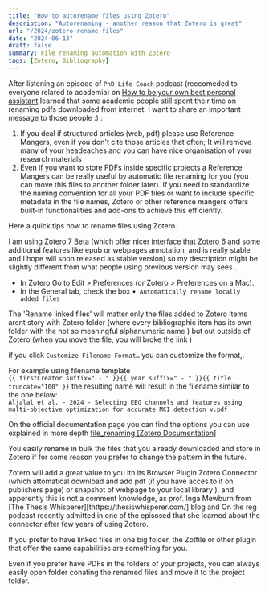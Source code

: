 ```yaml
---
title: "How to autorename files using Zotero"
description: "Autorenaming - another reason that Zotero is great"
url: "/2024/zotero-rename-files"
date: "2024-06-13"
draft: false
summary: File renaming automation with Zotero
tags: [Zotero, Bibliography]
---
```


After listening an episode of `PhD Life Coach` podcast (reccomeded to everyone relared to academia) on [How to be your own best personal assistant](https://thephdlifecoach.buzzsprout.com/1992545/15220518-2-39-how-to-be-your-own-best-personal-assistant) Iearned that some academic people still spent their time on renaming pdfs downloaded from internet. I want to share an important message to those people :) :  

1. If you deal if structured articles (web, pdf) please use Reference Mangers, even if you don't cite those articles that often; It will remove many of your headeaches and you can have nice organisation of your research materials
2. Even if you want to store PDFs inside specific projects a Reference Mangers can be really useful by automatic file renaming for you (you can move this files to another folder later). If you need to standardize the naming convention for all your PDF files or want to include specific metadata in the file names, Zotero or other reference mangers offers built-in functionalities and add-ons to achieve this efficiently.

Here a quick tips how to rename files using Zotero.

I am using [Zotero 7 Beta](https://www.zotero.org/support/beta_builds) (which offer nicer interface that [Zotero 6](https://www.zotero.org/download/)  and some additional features like epub or webpages annotation, and is really stable and I hope will soon released as stable version) so my description might be slightly different from what people using previous version may sees .

- In Zotero Go to Edit > Preferences (or Zotero > Preferences on a Mac).
- In the General tab, check the box •` Automatically rename locally added files`

The 'Rename linked files' will matter only the files added to Zotero items arent story with Zotero folder (where every bibliographic item has its own folder with the not so meaningful alphanumeric name ) but out outside of Zotero (when you move the file, you will broke the link )

if you click `Customize Filename Format…` you can customize the format,.

For example using filename template  
`{{ firstCreator suffix=" - " }}{{ year suffix=" - " }}{{ title truncate="100" }}` the resulting name will result in the filename similar to the one below:  
`Aljalal et al. - 2024 - Selecting EEG channels and features using multi-objective optimization for accurate MCI detection v.pdf`

On the official documentation page you can find the options you can use explained in more depth [file_renaming \[Zotero Documentation\]](https://www.zotero.org/support/file_renaming)

You easily rename in bulk the files that you already downloaded and store in Zotero if for some reason you prefer to change the pattern in the future.

  Zotero will add a great value to you ith its Browser Plugin Zotero Connector (which attomatical download and add pdf (if you have acces to it on publishers page) or snapshot of webpage to your local library ), and apperently this is not a comment knowledge, as prof. Inga Mewburn from [The Thesis Whisperer][thttps://thesiswhisperer.com/] blog and On the reg podcast recently admitted in one of the episosed that she learned about the connector after few years of using Zotero.

If you prefer to have linked files in one big folder, the Zotfile or other plugin that offer the same capabilities are something for you.

Even if you prefer have PDFs in the folders of your projects, you can always easily open folder conating the renamed files and move it to the project folder.
